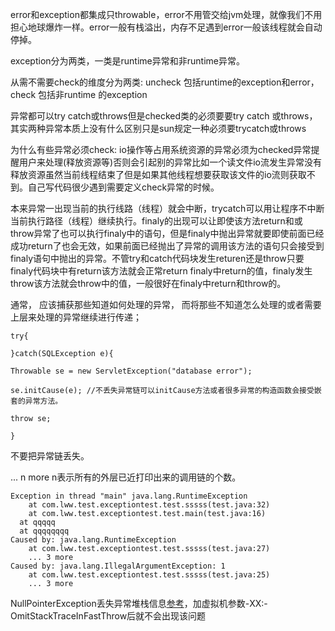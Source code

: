 error和exception都集成只throwable，error不用管交给jvm处理，就像我们不用担心地球爆炸一样。error一般有栈溢出，内存不足遇到error一般该线程就会自动停掉。     

exception分为两类，一类是runtime异常和非runtime异常。    

从需不需要check的维度分为两类: uncheck 包括runtime的exception和error，check 包括非runtime 的exception     

异常都可以try catch或throws但是checked类的必须要要try catch 或throws，其实两种异常本质上没有什么区别只是sun规定一种必须要trycatch或throws      

为什么有些异常必须check:  io操作等占用系统资源的异常必须为checked异常提醒用户来处理(释放资源等)否则会引起别的异常比如一个读文件io流发生异常没有释放资源虽然当前线程结束了但是如果其他线程想要获取该文件的io流则获取不到。自己写代码很少遇到需要定义check异常的时候。   



本来异常一出现当前的执行线路（线程）就会中断，trycatch可以用让程序不中断当前执行路径（线程）继续执行。finaly的出现可以让即使该方法return和或throw异常了也可以执行finaly中的语句，但是finaly中抛出异常就要即使前面已经成功return了也会无效，如果前面已经抛出了异常的调用该方法的语句只会接受到finaly语句中抛出的异常。不管try和catch代码块发生returen还是throw只要finaly代码块中有return该方法就会正常return finaly中return的值，finaly发生throw该方法就会throw中的值，一般很好在finaly中return和throw的。   

通常， 应该捕获那些知道如何处理的异常， 而将那些不知道怎么处理的或者需要上层来处理的异常继续进行传递；    
```
try{

}catch(SQLException e){    

Throwable se = new ServletException("database error");    

se.initCause(e); //不丢失异常链可以initCause方法或者很多异常的构造函数会接受嵌套的异常方法。    

throw se;

}
```   
不要把异常链丢失。


... n more n表示所有的外层已近打印出来的调用链的个数。
```
Exception in thread "main" java.lang.RuntimeException
	at com.lww.test.exceptiontest.test.sssss(test.java:32)
	at com.lww.test.exceptiontest.test.main(test.java:16)
  at qqqqq
  at qqqqqqqq
Caused by: java.lang.RuntimeException
	at com.lww.test.exceptiontest.test.sssss(test.java:27)
	... 3 more
Caused by: java.lang.IllegalArgumentException: 1
	at com.lww.test.exceptiontest.test.sssss(test.java:25)
	... 3 more
```

NullPointerException丢失异常堆栈信息[参考](https://blog.csdn.net/taotao4/article/details/43918131)，加虚拟机参数-XX:-OmitStackTraceInFastThrow后就不会出现该问题

